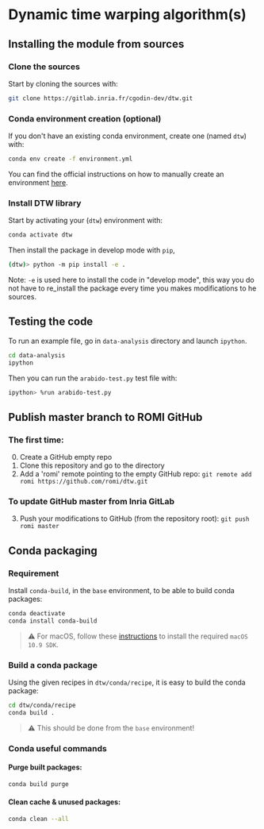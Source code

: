 # Dynamic time warping algorithm(s)


## Installing the module from sources

### Clone the sources
Start by cloning the sources with:
```bash
git clone https://gitlab.inria.fr/cgodin-dev/dtw.git
```

### Conda environment creation (optional)
If you don't have an existing conda environment, create one (named `dtw`) with:
```bash
conda env create -f environment.yml
```
You can find the official instructions on how to manually create an environment [here](https://conda.io/projects/conda/en/latest/user-guide/tasks/manage-environments.html#creating-an-environment-with-commands).

### Install DTW library
Start by activating your (`dtw`) environment with:
```bash
conda activate dtw
```
Then install the package in develop mode with `pip`,
```bash
(dtw)> python -m pip install -e .
```

Note: `-e` is used here to install the code in "develop mode", this way you do not have to re_install the package every time you makes modifications to he sources.


## Testing the code
To run an example file, go in `data-analysis` directory and launch `ipython`.
```bash
cd data-analysis
ipython
```

Then you can run the `arabido-test.py` test file with:
```bash
ipython> %run arabido-test.py
```


## Publish master branch to ROMI GitHub

### The first time:
0. Create a GitHub empty repo
1. Clone this repository and go to the directory
2. Add a 'romi' remote pointing to the empty GitHub repo: `git remote add romi https://github.com/romi/dtw.git`

### To update GitHub master from Inria GitLab
3. Push your modifications to GitHub (from the repository root): `git push romi master`


## Conda packaging

### Requirement
Install `conda-build`, in the `base` environment, to be able to build conda packages:
```bash
conda deactivate
conda install conda-build
```

> :warning: For macOS, follow these [instructions](https://docs.conda.io/projects/conda-build/en/latest/resources/compiler-tools.html#macos-sdk) to install the required `macOS 10.9 SDK`.


### Build a conda package
Using the given recipes in `dtw/conda/recipe`, it is easy to build the conda package:
```bash
cd dtw/conda/recipe
conda build .
```
> :warning: This should be done from the `base` environment!


### Conda useful commands

#### Purge built packages:
```bash
conda build purge
```

#### Clean cache & unused packages:
```bash
conda clean --all
```
